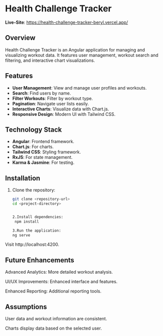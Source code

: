 # Health Challenge Tracker
**Live-Site**: https://health-challenge-tracker-beryl.vercel.app/

## Overview

Health Challenge Tracker is an Angular application for managing and visualizing workout data. It features user management, workout search and filtering, and interactive chart visualizations.

## Features

- **User Management**: View and manage user profiles and workouts.
- **Search**: Find users by name.
- **Filter Workouts**: Filter by workout type.
- **Pagination**: Navigate user lists easily.
- **Interactive Charts**: Visualize data with Chart.js.
- **Responsive Design**: Modern UI with Tailwind CSS.

## Technology Stack

- **Angular**: Frontend framework.
- **Chart.js**: For charts.
- **Tailwind CSS**: Styling framework.
- **RxJS**: For state management.
- **Karma & Jasmine**: For testing.

## Installation

1. Clone the repository:
   ```bash
   git clone <repository-url>
   cd <project-directory>


   2.Install dependencies:
    npm install

   3.Run the application:
   ng serve


Visit http://localhost:4200.


## Future Enhancements
Advanced Analytics: More detailed workout analysis.

UI/UX Improvements: Enhanced interface and features.

Enhanced Reporting: Additional reporting tools.


## Assumptions
User data and workout information are consistent.

Charts display data based on the selected user.



